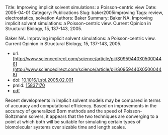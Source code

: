Title: Improving implicit solvent simulations: a Poisson-centric view
Date: 2005-04-01
Category: Publications
Slug: baker2005improving
Tags: review, electrostatics, solvation
Authors: Baker
Summary: Baker NA. Improving implicit solvent simulations: a Poisson-centric view. Current Opinion in Structural Biology, 15, 137-143, 2005. 

Baker NA. Improving implicit solvent simulations: a Poisson-centric view. Current Opinion in Structural Biology, 15, 137-143, 2005. 

* url: [http://www.sciencedirect.com/science/article/pii/S0959440X05000448](http://www.sciencedirect.com/science/article/pii/S0959440X05000448)
* doi: [10.1016/j.sbi.2005.02.001](http://dx.doi.org/10.1016/j.sbi.2005.02.001)
* pmid: [15837170](http://www.ncbi.nlm.nih.gov/pubmed/15837170)
* [pdf](http://sobolevnrm.github.io/papers/baker2005improving.pdf)

Recent developments in implicit solvent models may be compared in terms of accuracy and computational efficiency. Based on improvements in the accuracy of generalized Born methods and the speed of Poisson-Boltzmann solvers, it appears that the two techniques are converging to a point at which both will be suitable for simulating certain types of biomolecular systems over sizable time and length scales.
